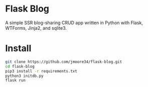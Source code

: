 # Flask Blog

A simple SSR blog-sharing CRUD app written in Python with Flask, WTForms, Jinja2, and sqlite3.

# Install

```bash
git clone https://github.com/jmoore34/flask-blog.git
cd flask-blog
pip3 install -r requirements.txt
python3 initdb.py
flask run
```